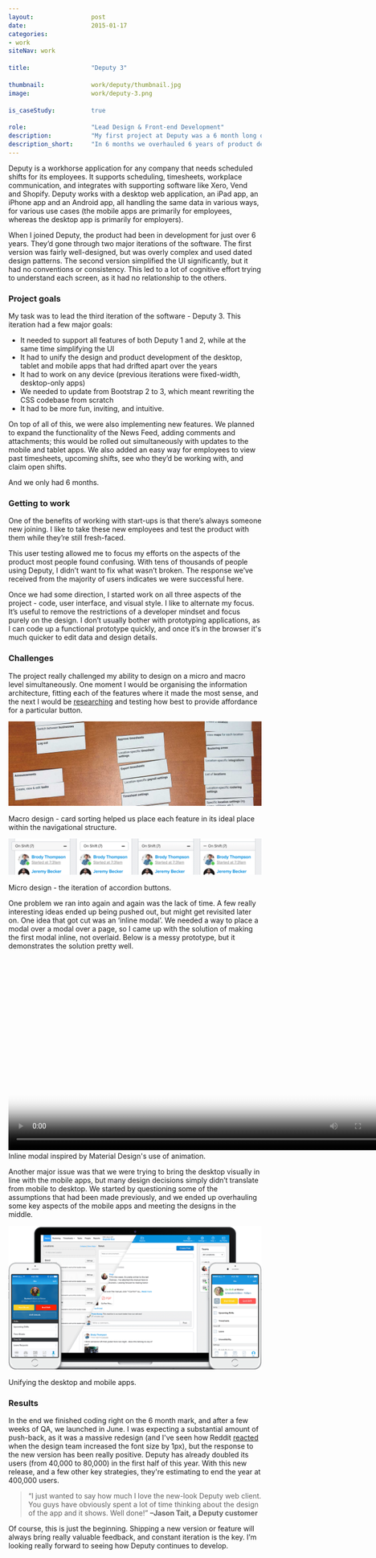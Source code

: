 ```yaml
---
layout:                post
date:                  2015-01-17
categories:    
- work
siteNav: work

title:                 "Deputy 3"

thumbnail:             work/deputy/thumbnail.jpg
image:                 work/deputy-3.png

is_caseStudy:          true

role:                  "Lead Design & Front-end Development"
description:           "My first project at Deputy was a 6 month long overhaul of their desktop app. This included unifying the previous 6 years of product development, working with the iOS and Android teams to provide a consistent design, and developing a number of new features."
description_short:     "In 6 months we overhauled 6 years of product design. The end result is an estimated 1000% growth in users."
---
```


Deputy is a workhorse application for any company that needs scheduled shifts for its employees. It supports scheduling, timesheets, workplace communication, and integrates with supporting software like Xero, Vend and Shopify. Deputy works with a desktop web application, an iPad app, an iPhone app and an Android app, all handling the same data in various ways, for various use cases (the mobile apps are primarily for employees, whereas the desktop app is primarily for employers).

When I joined Deputy, the product had been in development for just over 6 years. They’d gone through two major iterations of the software. The first version was fairly well-designed, but was overly complex and used dated design patterns. The second version simplified the UI significantly, but it had no conventions or consistency. This led to a lot of cognitive effort trying to understand each screen, as it had no relationship to the others.

### Project goals

My task was to lead the third iteration of the software - Deputy 3. This iteration had a few major goals:

- It needed to support all features of both Deputy 1 and 2, while at the same time simplifying the UI
- It had to unify the design and product development of the desktop, tablet and mobile apps that had drifted apart over the years
- It had to work on any device (previous iterations were fixed-width, desktop-only apps)
- We needed to update from Bootstrap 2 to 3, which meant rewriting the CSS codebase from scratch
- It had to be more fun, inviting, and intuitive.

On top of all of this, we were also implementing new features. We planned to expand the functionality of the News Feed, adding comments and attachments; this would be rolled out simultaneously with updates to the mobile and tablet apps. We also added an easy way for employees to view past timesheets, upcoming shifts, see who they’d be working with, and claim open shifts.

And we only had 6 months.

### Getting to work

One of the benefits of working with start-ups is that there’s always someone new joining. I like to take these new employees and test the product with them while they’re still fresh-faced.

This user testing allowed me to focus my efforts on the aspects of the product most people found confusing. With tens of thousands of people using Deputy, I didn’t want to fix what wasn’t broken. The response we’ve received from the majority of users indicates we were successful here.

Once we had some direction, I started work on all three aspects of the project - code, user interface, and visual style. I like to alternate my focus. It’s useful to remove the restrictions of a developer mindset and focus purely on the design. I don’t usually bother with prototyping applications, as I can code up a functional prototype quickly, and once it’s in the browser it's much quicker to edit data and design details.

### Challenges

The project really challenged my ability to design on a micro and macro level simultaneously. One moment I would be organising the information architecture, fitting each of the features where it made the most sense, and the next I would be [researching](https://viget.com/inspire/testing-accordion-menu-designs-iconography) and testing how best to provide affordance for a particular button.

![Macro Design][information-architecture]
<figcaption>Macro design - card sorting helped us place each feature in its ideal place within the navigational structure.</figcaption>

![Micro Design][buttons]
<figcaption>Micro design - the iteration of accordion buttons.</figcaption>

One problem we ran into again and again was the lack of time. A few really interesting ideas ended up being pushed out, but might get revisited later on. One idea that got cut was an ‘inline modal’. We needed a way to place a modal over a modal over a page, so I came up with the solution of making the first modal inline, not overlaid. Below is a messy prototype, but it demonstrates the solution pretty well.

<video width="768" height="384" autoplay loop poster="/assets/images/work/deputy/inline-modal.jpg">
	<source src="/assets/images/work/deputy/inline-modal.mp4" type="video/mp4">
</video>
<figcaption>Inline modal inspired by Material Design's use of animation.</figcaption>

Another major issue was that we were trying to bring the desktop visually in line with the mobile apps, but many design decisions simply didn’t translate from mobile to desktop. We started by questioning some of the assumptions that had been made previously, and we ended up overhauling some key aspects of the mobile apps and meeting the designs in the middle.

![Transition from Deputy2 to Deputy3][transition]
<figcaption>Unifying the desktop and mobile apps.</figcaption>

<!-- One issue with the previous versions is that some forms were really long (Shift scheduling is a really complex beast to tackle, especially once you take into account differences between countries). The 2nd most popular device for Deputy users was the 1366x768px Dell laptops. This meant that for many users, the **Save** and **Cancel** buttons were out of sight (and out of mind). We solved this with an elegant solution I’ve written about in my blog - check it out. -->

### Results

In the end we finished coding right on the 6 month mark, and after a few weeks of QA, we launched in June. I was expecting a substantial amount of push-back, as it was a massive redesign (and I've seen how Reddit [reacted](https://www.reddit.com/r/changelog/comments/2tw6pm/reddit_change_changes_to_default_text_styling/) when the design team increased the font size by 1px), but the response to the new version has been really positive. Deputy has already doubled its users (from 40,000 to 80,000) in the first half of this year. With this new release, and a few other key strategies, they're estimating to end the year at 400,000 users.

<blockquote>“I just wanted to say how much I love the new-look Deputy web client. You guys have obviously spent a lot of time thinking about the design of the app and it shows. Well done!” <strong class="u-pullRight">–Jason Tait, a Deputy customer</strong></blockquote>

Of course, this is just the beginning. Shipping a new version or feature will always bring really valuable feedback, and constant iteration is the key. I’m looking really forward to seeing how Deputy continues to develop.

[information-architecture]: /assets/images/work/deputy/information-architecture.jpg
[buttons]: /assets/images/work/deputy/buttons.png
[inline-modal]: /assets/images/work/deputy/inline-modal2.gif
[transition]: /assets/images/work/deputy/transition.png